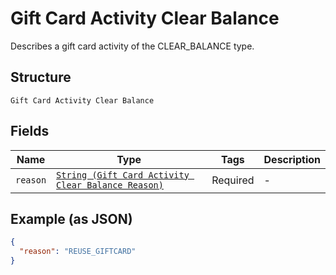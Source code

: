 
# Gift Card Activity Clear Balance

Describes a gift card activity of the CLEAR_BALANCE type.

## Structure

`Gift Card Activity Clear Balance`

## Fields

| Name | Type | Tags | Description |
|  --- | --- | --- | --- |
| `reason` | [`String (Gift Card Activity Clear Balance Reason)`](/doc/models/gift-card-activity-clear-balance-reason.md) | Required | - |

## Example (as JSON)

```json
{
  "reason": "REUSE_GIFTCARD"
}
```

